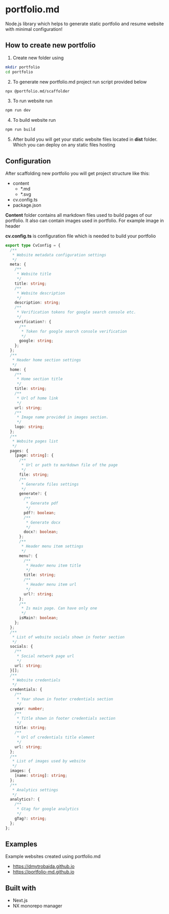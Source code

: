 # portfolio.md

Node.js library which helps to generate static portfolio and resume website with minimal configuration!

## How to create new portfolio

1. Create new folder using

```bash
mkdir portfolio
cd portfolio
```

2. To generate new portfolio.md project run script provided below

```bash
npx @portfolio.md/scaffolder
```

3. To run website run

```bash
npm run dev
```

4. To build website run

```bash
npm run build
```

5. After build you will get your static website files located in **dist** folder. Which you can deploy on any static files hosting

## Configuration

After scaffolding new portfolio you will get project structure like this:

- content
  - \*.md
  - \*.svg
- cv.config.ts
- package.json

**Content** folder contains all markdown files used to build pages of our portfolio. It also can contain images used in portfolio. For example image in header

**cv.config.ts** is configuration file which is needed to build your portfolio

```typescript
export type CvConfig = {
  /**
   * Website metadata configuration settings
   */
  meta: {
    /**
     * Website title
     */
    title: string;
    /**
     * Website description
     */
    description: string;
    /**
     * Verification tokens for google search console etc.
     */
    verification?: {
      /**
       * Token for google search console verification
       */
      google: string;
    };
  };
  /**
   * Header home section settings
   */
  home: {
    /**
     * Home section title
     */
    title: string;
    /**
     * Url of home link
     */
    url: string;
    /**
     * Image name provided in images section.
     */
    logo: string;
  };
  /**
   * Website pages list
   */
  pages: {
    [page: string]: {
      /**
       * Url or path to markdown file of the page
       */
      file: string;
      /**
       * Generate files settings
       */
      generate?: {
        /**
         * Generate pdf
         */
        pdf?: boolean;
        /**
         * Generate docx
         */
        docx?: boolean;
      };
      /**
       * Header menu item settings
       */
      menu?: {
        /**
         * Header menu item title
         */
        title: string;
        /**
         * Header menu item url
         */
        url?: string;
      };
      /**
       * Is main page. Can have only one
       */
      isMain?: boolean;
    };
  };
  /**
   * List of website socials shown in footer section
   */
  socials: {
    /**
     * Social network page url
     */
    url: string;
  }[];
  /**
   * Website credentials
   */
  credentials: {
    /**
     * Year shown in footer credentials section
     */
    year: number;
    /**
     * Title shown in footer credentials section
     */
    title: string;
    /**
     * Url of credentials title element
     */
    url: string;
  };
  /**
   * List of images used by website
   */
  images: {
    [name: string]: string;
  };
  /**
   * Analytics settings
   */
  analytics?: {
    /**
     * Gtag for google analytics
     */
    gTag?: string;
  };
};
```

## Examples

Example websites created using portfolio.md

- https://dmytrobaida.github.io
- https://portfolio-md.github.io

## Built with

- Next.js
- NX monorepo manager

